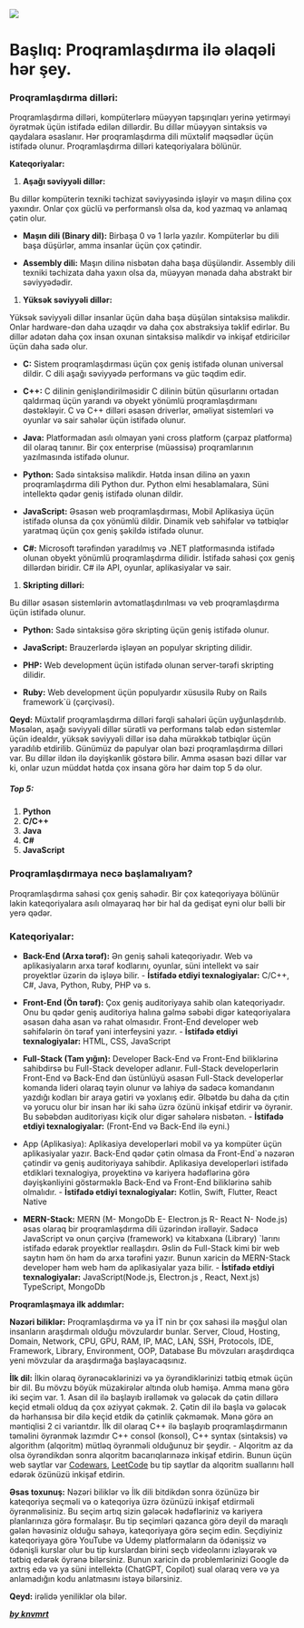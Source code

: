 ![](../Img/programming.avif)

# Başlıq: Proqramlaşdırma ilə əlaqəli hər şey.


### Proqramlaşdırma dilləri:

Proqramlaşdırma dilləri, kompüterlərə müəyyən tapşırıqları yerinə yetirməyi öyrətmək üçün istifadə edilən dillərdir. Bu dillər müəyyən sintaksis və qaydalara əsaslanır. Hər proqramlaşdırma dili müxtəlif məqsədlər üçün istifadə olunur. Proqramlaşdırma dilləri kateqoriyalara bölünür.

**Kateqoriyalar:**

1. **Aşağı səviyyəli dillər:**

Bu dillər kompüterin texniki təchizat səviyyəsində işləyir və maşın dilinə çox yaxındır. Onlar çox güclü və performanslı olsa da, kod yazmaq və anlamaq çətin olur.

- **Maşın dili (Binary dil):** Birbaşa 0 və 1 lərlə yazılır. Kompüterlər bu dili başa düşürlər, amma insanlar üçün çox çətindir.

- **Assembly dili:** Maşın dilinə nisbətən daha başa düşüləndir. Assembly dili texniki təchizata daha yaxın olsa da, müəyyən mənada daha abstrakt bir səviyyədədir.

1. **Yüksək səviyyəli dillər:**

Yüksək səviyyəli dillər insanlar üçün daha başa düşülən sintaksisə malikdir. Onlar hardware-dən daha uzaqdır və daha çox abstraksiya təklif edirlər. Bu dillər adətən daha çox insan oxunan sintaksisə malikdir və inkişaf etdiricilər üçün daha sadə olur.

- **C:** Sistem proqramlaşdırması üçün çox geniş istifadə olunan universal dildir. C dili aşağı səviyyədə performans və güc təqdim edir.

- **C++:** C dilinin genişləndirilməsidir C dilinin bütün qüsurlarını ortadan qaldırmaq üçün yarandı və obyekt yönümlü proqramlaşdırmanı dəstəkləyir. C və C++ dilləri əsasən driverlər, əməliyat sistemləri və oyunlar və sair sahələr üçün istifadə olunur.

- **Java:** Platformadan asılı olmayan yəni cross platform (çarpaz platforma) dil olaraq tanınır. Bir çox enterprise (müəssisə) proqramlarının yazılmasında istifadə olunur.

- **Python:** Sadə sintaksisə malikdir. Hətda insan dilinə ən yaxın proqramlaşdırma dili Python dur. Python elmi hesablamalara, Süni intellektə qədər geniş istifadə olunan dildir.

- **JavaScript:** Əsasən web proqramlaşdırması, Mobil Aplikasiya üçün istifadə olunsa da çox yönümlü dildir. Dinamik veb səhifələr və tətbiqlər yaratmaq üçün çox geniş şəkildə istifadə olunur.

- **C#:** Microsoft tərəfindən yaradılmış və .NET platformasında istifadə olunan obyekt yönümlü proqramlaşdırma dilidir. İstifadə sahəsi çox geniş dillərdən biridir. C# ilə API, oyunlar, aplikasiyalar və sair.

1. **Skripting dilləri:**

Bu dillər əsasən sistemlərin avtomatlaşdırılması və veb proqramlaşdırma üçün istifadə olunur.

- **Python:** Sadə sintaksisə görə skripting üçün geniş istifadə olunur.

- **JavaScript:** Brauzerlərdə işləyən ən populyar skripting dilidir.

- **PHP:** Web development üçün istifadə olunan server-tərəfi skripting dilidir.

- **Ruby:** Web development üçün populyardır xüsusilə Ruby on Rails framework`ü (çərçivəsi).

**Qeyd:** Müxtəlif proqramlaşdırma dilləri fərqli sahələri üçün uyğunlaşdırılıb. Məsələn, aşağı səviyyəli dillər sürətli və performans tələb edən sistemlər üçün idealdır, yüksək səviyyəli dillər isə daha mürəkkəb tətbiqlər üçün yaradılıb etdirilib. Günümüz də papulyar olan bəzi proqramlaşdırma dilləri var. Bu dillər ildən ilə dəyişkənlik göstərə bilir. Amma əsasən bəzi dillər var ki, onlar uzun müddət hətda çox insana görə hər daim top 5 də olur.

##### Top 5:

1. **Python**
2. **C/C++**
3. **Java**
4. **C#**
5. **JavaScript**

### Proqramlaşdırmaya necə başlamalıyam?

Proqramlaşdırma sahəsi çox geniş sahədir. Bir çox kateqoriyaya bölünür lakin kateqoriyalara asılı olmayaraq hər bir hal da gedişat eyni olur bəlli bir yerə qədər.

### Kateqoriyalar:

- **Back-End (Arxa tərəf):** Ən geniş sahəli kateqoriyadır. Web və aplikasiyaların arxa tərəf kodlarını, oyunlar, süni intellekt və sair proyektlər üzərin də işləyə bilir. - **İstifadə etdiyi texnalogiyalar:** C/C++, C#, Java, Python, Ruby, PHP və s.

- **Front-End (Ön tərəf):** Çox geniş auditoriyaya sahib olan kateqoriyadır. Onu bu qədər geniş auditoriya halına gəlmə səbəbi digər kateqoriyalara əsasən daha asan və rahat olmasıdır. Front-End developer web səhifələrin ön tərəf yəni interfeysini yazır. - **İstifadə etdiyi texnalogiyalar:** HTML, CSS, JavaScript

- **Full-Stack (Tam yığın):** Developer Back-End və Front-End biliklərinə sahibdirsə bu Full-Stack developer adlanır. Full-Stack developerlərin Front-End və Back-End dən üstünlüyü əsasən Full-Stack developerlər komanda lideri olaraq təyin olunur və lahiyə də sadəcə komandanın yazdığı kodları bir araya gətiri və yoxlanış edir. Əlbətdə bu daha da çıtin və yorucu olur bir insan hər iki sahə üzrə özünü inkişaf etdirir və öyrənir. Bu səbəbdən auditoriyası kiçik olur digər sahələrə nisbətən. - **İstifadə etdiyi texnalogiyalar:** (Front-End və Back-End ilə eyni.)

- App (Aplikasiya): Aplikasiya developerləri mobil və ya kompüter üçün aplikasiyalar yazır. Back-End qədər çətin olmasa da Front-End`ə nəzərən çətindir və geniş auditoriyaya sahibdir. Aplikasiya developerləri istifadə etdikləri texnalogiya, proyektinə və kariyera hədəflərinə görə dəyişkənliyini göstərməklə Back-End və Front-End biliklərinə sahib olmalıdır. - **İstifadə etdiyi texnalogiyalar:** Kotlin, Swift, Flutter, React Native

- **MERN-Stack:** MERN (M- MongoDb E- Electron.js R- React N- Node.js) əsas olaraq bir proqramlaşdırma dili üzərindən irəlləyir. Sadəcə JavaScript və onun çərçivə (framework) və kitabxana (Library) `larını istifadə edərək proyektlər reallaşdırı. Əslin də Full-Stack kimi bir web saytın həm ön həm də arxa tərəfini yazır. Bunun xaricin də MERN-Stack developer həm web həm də aplikasiyalar yaza bilir. - **İstifadə etdiyi texnalogiyalar:** JavaScript(Node.js, Electron.js , React, Next.js) TypeScript, MongoDb

**Proqramlaşmaya ilk addımlar:**

**Nəzəri biliklər:** Proqramlaşdırma və ya İT nin br çox sahəsi ilə məşğul olan insanların araşdırmalı olduğu mövzulardır bunlar. Server, Cloud, Hosting, Domain, Network, CPU, GPU, RAM, IP, MAC, LAN, SSH, Protocols, IDE, Framework, Library, Environment, OOP, Database Bu mövzuları araşdırdıqca yeni mövzular da araşdırmağa başlayacaqsınız.

**İlk dil:** İlkin olaraq öyrənəcəklərinizi və ya öyrəndiklərinizi tətbiq etmək üçün bir dil. Bu mövzu böyük müzakirələr altında olub həmişə. Amma mənə görə iki seçim var. 1. Asan dil ilə başlayıb irəlləmək və gələcək də çətin dillərə keçid etməli olduq da çox əziyyət çəkmək. 2. Çətin dil ilə başla və gələcək də hərhansısa bir dilə keçid etdik də çətinlik çəkməmək.
Mənə görə ən məntiqlisi 2 ci variantdır. İlk dil olaraq C++ ilə başlayıb proqramlaşdırmanın təməlini öyrənmək lazımdır C++ consol (konsol), C++ syntax (sintaksis) və algorithm (alqoritm) mütləq öyrənməli olduğunuz bir şeydir. - Alqoritm az da olsa öyrəndikdən sonra alqoritm bacarıqlarınəzə inkişaf etdirin. Bunun üçün web saytlar var [Codewars](https://www.codewars.com/dashboard), [LeetCode](https://leetcode.com/) bu tip saytlar da alqoritm suallarını həll edərək özünüzü inkişaf etdirin.

**Əsas toxunuş:** Nəzəri biliklər və İlk dili bitdikdən sonra özünüzə bir kateqoriya seçməli və o kateqoriya üzrə özünüzü inkişaf etdirməli öyrənməlisiniz. Bu seçim artıq sizin gələcək hədəfləriniz və kariyera planlarınıza görə formalaşır. Bu tip seçimləri qazanca görə deyil də maraqlı gələn həvəsiniz olduğu sahəyə, kateqoriyaya görə seçim edin. Seçdiyiniz kateqoriyaya görə YouTube və Udemy platformaların da ödənişsiz və ödənişli kurslar olur bu tip kurslardan birini seçb videolarını izləyərək və tətbiq edərək öyrənə bilərsiniz. Bunun xaricin də problemlərinizi Google də axtrış edə və ya süni intellektə (ChatGPT, Copilot) sual olaraq verə və ya anlamadığın kodu anlatmasını istəyə bilərsiniz.

**Qeyd:** irəlidə yeniliklər ola bilər.

[**_by knvmrt_**](https://github.com/knvmrt)
